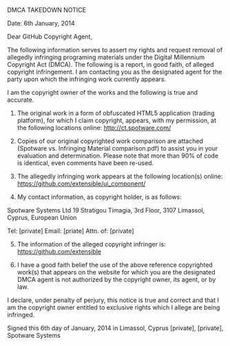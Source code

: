 DMCA TAKEDOWN NOTICE

Date: 6th January, 2014

Dear GitHub Copyright Agent,

The following information serves to assert my rights and request removal of
allegedly infringing programing materials under the Digital Millennium
Copyright Act (DMCA). The following is a report, in good faith, of alleged
copyright infringement. I am contacting you as the designated agent for the
party upon which the infringing work currently appears.

I am the copyright owner of the works and the following is true and
accurate.

1. The original work in a form of obfuscated HTML5 application (trading
platform), for which I claim copyright, appears, with my permission, at the
following locations online:
http://ct.spotware.com/

2. Copies of our original copyrighted work comparison are attached
(Spotware vs. Infringing Material comparison.pdf) to assist you in your
evaluation and determination.
Please note that more than 90% of code is identical, even comments have
been re-used.

3. The allegedly infringing work appears at the following location(s)
online:
https://github.com/extensible/ui_component/

4. My contact information, as copyright holder, is as follows:

Spotware Systems Ltd
19 Stratigou Timagia,
3rd Floor,
3107 Limassol,
Cyprus, European Union

Tel: [private]
Email: [priate]
Attn. of: [private]

5. The information of the alleged copyright infringer is:
https://github.com/extensible

6. I have a good faith belief the use of the above reference copyrighted
work(s) that appears on the website for which you are the designated DMCA
agent is not authorized by the copyright owner, its agent, or by law.

I declare, under penalty of perjury, this notice is true and correct and
that I am the copyright owner entitled to exclusive rights which I allege
are being infringed.

Signed this 6th day of January, 2014 in Limassol, Cyprus
[private],
[private], Spotware Systems
